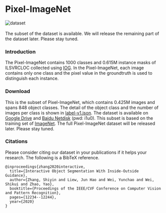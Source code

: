 # Pixel-ImageNet
![dataset](https://github.com/shiyinzhang/Pixel-ImageNet/blob/master/ims/ims.jpg "dataset")
<br />
<br />
The subset of the dataset is available. We will release the remaining part of the dataset later. Please stay tuned.
### Introduction
The Pixel-ImageNet contains 1000 classes and 0.615M instance masks of ILSVRCLOC collected using [IOG](https://github.com/shiyinzhang/Inside-Outside-Guidance "IOG"). 
In the Pixel-ImageNet, each image contains only one class and the pixel value in the groundtruth is used to distinguish each instance.

### Download
This is the subset of Pixel-ImageNet, which contains 0.425M images and spans 848 object classes. The detail of the object class and the number of images per class is shown in [label-v1.json](https://github.com/shiyinzhang/Pixel-ImageNet/tree/master/dataset).
The dataset is available on [Google Drive](https://drive.google.com/file/d/1Lm1hhMhhjjnNwO4Pf7SC6tXLayH2iH0l/view?usp=sharing) and [Baidu Netdisk](https://drive.google.com/file/d/1Lm1hhMhhjjnNwO4Pf7SC6tXLayH2iH0l/view?usp=sharing) (pwd: i1u0). This subset is based on the training set of [ImageNet](http://www.image-net.org/download).
The full Pixel-ImageNet dataset will be released later. Please stay tuned. 



### Citations
Please consider citing our dataset in your publications if it helps your research. The following is a BibTeX reference.

    @inproceedings{zhang2020interactive,
      title={Interactive Object Segmentation With Inside-Outside Guidance},
      author={Zhang, Shiyin and Liew, Jun Hao and Wei, Yunchao and Wei, Shikui and Zhao, Yao},
      booktitle={Proceedings of the IEEE/CVF Conference on Computer Vision and Pattern Recognition},
      pages={12234--12244},
      year={2020}
    }
